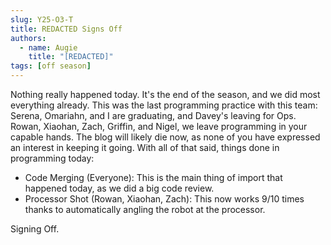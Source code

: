 ```yaml
---
slug: Y25-O3-T
title: REDACTED Signs Off
authors:
  - name: Augie
    title: "[REDACTED]"
tags: [off season]
---
```

Nothing really happened today. It's the end of the season, and we did most everything already. This was the last programming practice with this team: Serena, Omariahn, and I are graduating, and Davey's leaving for Ops. Rowan, Xiaohan, Zach, Griffin, and Nigel, we leave programming in your capable hands. The blog will likely die now, as none of you have expressed an interest in keeping it going. With all of that said, things done in programming today:

* Code Merging (Everyone): This is the main thing of import that happened today, as we did a big code review. 
* Processor Shot (Rowan, Xiaohan, Zach): This now works 9/10 times thanks to automatically angling the robot at the processor. 

Signing Off.